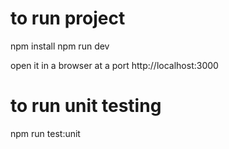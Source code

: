 # to run project
npm install
npm run dev

open it in a browser at a port http://localhost:3000


# to run unit testing
npm run test:unit


